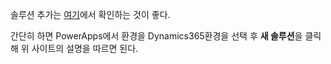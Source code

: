 솔루션 추가는 [여기](https://docs.microsoft.com/ko-kr/dynamics365/mixed-reality/guides/setup-step-two)에서 확인하는 것이 좋다.

간단히 하면 PowerApps에서 환경을 Dynamics365환경을 선택 후 **새 솔루션**을 클릭해 위 사이트의 설명을 따르면 된다.